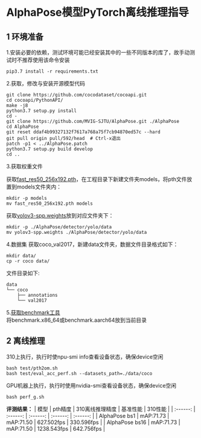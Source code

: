 # AlphaPose模型PyTorch离线推理指导

## 1 环境准备

1.安装必要的依赖，测试环境可能已经安装其中的一些不同版本的库了，故手动测试时不推荐使用该命令安装
```
pip3.7 install -r requirements.txt
```

2.获取，修改与安装开源模型代码
```
git clone https://github.com/cocodataset/cocoapi.git
cd cocoapi/PythonAPI/ 
make -j8
python3.7 setup.py install
cd -
git clone https://github.com/MVIG-SJTU/AlphaPose.git ./AlphaPose
cd AlphaPose
git reset ddaf4b99327132f7617a768a75f7cb94870ed57c --hard
git pull origin pull/592/head  # Ctrl-x退出
patch -p1 < ../AlphaPose.patch
python3.7 setup.py build develop
cd ..
```

3.获取权重文件

获取[fast_res50_256x192.pth](https://github.com/MVIG-SJTU/AlphaPose)，在工程目录下新建文件夹models，将pth文件放置到models文件夹内：

```
mkdir -p models
mv fast_res50_256x192.pth models
```
获取[yolov3-spp.weights](https://pan.baidu.com)放到对应文件夹下：

```
mkdir -p ./AlphaPose/detector/yolo/data
mv yolov3-spp.weights ./AlphaPose/detector/yolo/data
```

4.数据集
获取coco_val2017，新建data文件夹，数据文件目录格式如下：

```
mkdir data/
cp -r coco data/
```
文件目录如下:
```
data
└── coco
    ├── annotations
    └── val2017
```

5.[获取benchmark工具](https://gitee.com/ascend/cann-benchmark/tree/master/infer)  
将benchmark.x86_64或benchmark.aarch64放到当前目录  

## 2 离线推理 

310上执行，执行时使npu-smi info查看设备状态，确保device空闲  
```
bash test/pth2om.sh
bash test/eval_acc_perf.sh --datasets_path=./data/coco
```
GPU机器上执行，执行时使用nvidia-smi查看设备状态，确保device空闲
```
bash perf_g.sh
```

 **评测结果：**
| 模型      | pth精度 | 310离线推理精度  | 基准性能    | 310性能    |
| :------: | :------: | :------: | :------:  | :------:  | 
| AlphaPose bs1 | mAP:71.73 | mAP:71.50 | 627.502fps | 330.596fps | 
| AlphaPose bs16 | mAP:71.73 | mAP:71.50 | 1238.543fps | 642.756fps | 
